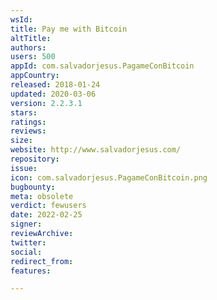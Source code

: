 ```yaml
---
wsId: 
title: Pay me with Bitcoin
altTitle: 
authors: 
users: 500
appId: com.salvadorjesus.PagameConBitcoin
appCountry: 
released: 2018-01-24
updated: 2020-03-06
version: 2.2.3.1
stars: 
ratings: 
reviews: 
size: 
website: http://www.salvadorjesus.com/
repository: 
issue: 
icon: com.salvadorjesus.PagameConBitcoin.png
bugbounty: 
meta: obsolete
verdict: fewusers
date: 2022-02-25
signer: 
reviewArchive: 
twitter: 
social: 
redirect_from: 
features: 

---
```


